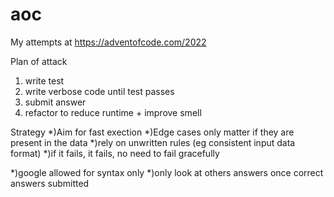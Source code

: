# aoc

My attempts at https://adventofcode.com/2022

Plan of attack
1) write test
2) write verbose code until test passes
3) submit answer
4) refactor to reduce runtime + improve smell

Strategy
*)Aim for fast exection
*)Edge cases only matter if they are present in the data
*)rely on unwritten rules (eg consistent input data format)
*)if it fails, it fails, no need to fail gracefully

*)google allowed for syntax only
*)only look at others answers once correct answers submitted
